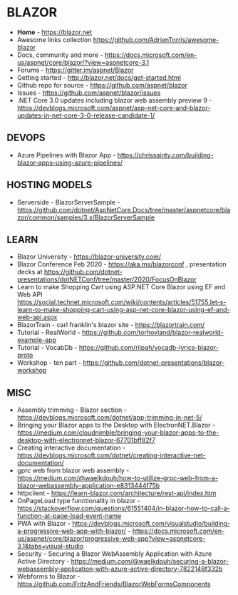 # BLAZOR

* **Home** - https://blazor.net
* Awesome links collection <https://github.com/AdrienTorris/awesome-blazor>
* Docs, community and more - https://docs.microsoft.com/en-us/aspnet/core/blazor/?view=aspnetcore-3.1
* Forums - <https://gitter.im/aspnet/Blazor>
* Getting started - <http://blazor.net/docs/get-started.html>
* Github repo for source - <https://github.com/aspnet/blazor>
* Issues - <https://github.com/aspnet/blazor/issues>
* .NET Core 3.0 updates including blazor web assembly preview 9 - https://devblogs.microsoft.com/aspnet/asp-net-core-and-blazor-updates-in-net-core-3-0-release-candidate-1/

## DEVOPS

* Azure Pipelines with Blazor App - https://chrissainty.com/building-blazor-apps-using-azure-pipelines/ 

## HOSTING MODELS

* Serverside - BlazorServerSample - https://github.com/dotnet/AspNetCore.Docs/tree/master/aspnetcore/blazor/common/samples/3.x/BlazorServerSample

## LEARN

* Blazor University - https://blazor-university.com/
* Blazor Conference Feb 2020 - https://aka.ms/blazorconf , presentation decks at https://github.com/dotnet-presentations/dotNETConf/tree/master/2020/FocusOnBlazor 
* Learn to make Shopping Cart using ASP.NET Core Blazor using EF and Web API <https://social.technet.microsoft.com/wiki/contents/articles/51755.let-s-learn-to-make-shopping-cart-using-asp-net-core-blazor-using-ef-and-web-api.aspx>
* BlazorTrain - carl franklin's blazor site - https://blazortrain.com/
* Tutorial - RealWorld - <https://github.com/torhovland/blazor-realworld-example-app>
* Tutorial - VocabDb - <https://github.com/riipah/vocadb-lyrics-blazor-proto>
* Workshop - ten part - https://github.com/dotnet-presentations/blazor-workshop

## MISC

* Assembly trimming - Blazor section - https://devblogs.microsoft.com/dotnet/app-trimming-in-net-5/
* Bringing your Blazor apps to the Desktop with ElectronNET.Blazor -https://medium.com/cloudnimble/bringing-your-blazor-apps-to-the-desktop-with-electronnet-blazor-67701bff82f7
* Creating interactive documentation - https://devblogs.microsoft.com/dotnet/creating-interactive-net-documentation/
* gprc web from blazor web assembly - https://medium.com/@waelkdouh/how-to-utilize-grpc-web-from-a-blazor-webassembly-application-e8313444f75b
* httpclient - https://learn-blazor.com/architecture/rest-api/index.htm 
* OnPageLoad type functionality in blazor - https://stackoverflow.com/questions/61551404/in-blazor-how-to-call-a-function-at-page-load-event-name
* PWA with Blazor - https://devblogs.microsoft.com/visualstudio/building-a-progressive-web-app-with-blazor/ - https://docs.microsoft.com/en-us/aspnet/core/blazor/progressive-web-app?view=aspnetcore-3.1&tabs=visual-studio
* Security - Securing a Blazor WebAssembly Application with Azure Active Directory - https://medium.com/@waelkdouh/securing-a-blazor-webassembly-application-with-azure-active-directory-7822148f332b
* Webforms to Blazor - https://github.com/FritzAndFriends/BlazorWebFormsComponents
